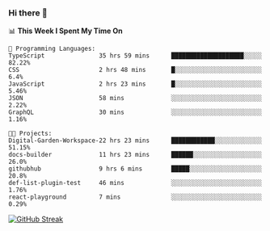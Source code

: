 ### Hi there 👋

<!--
**deko95/deko95** is a ✨ _special_ ✨ repository because its `README.md` (this file) appears on your GitHub profile.

Here are some ideas to get you started:

- 🔭 I’m currently working on ...
- 🌱 I’m currently learning ...
- 👯 I’m looking to collaborate on ...
- 🤔 I’m looking for help with ...
- 💬 Ask me about ...
- 📫 How to reach me: ...
- 😄 Pronouns: ...
- ⚡ Fun fact: ...
-->
<!--START_SECTION:waka-->
📊 **This Week I Spent My Time On** 

```text
💬 Programming Languages: 
TypeScript               35 hrs 59 mins      ████████████████████░░░░░   82.22% 
CSS                      2 hrs 48 mins       █░░░░░░░░░░░░░░░░░░░░░░░░   6.4% 
JavaScript               2 hrs 23 mins       █░░░░░░░░░░░░░░░░░░░░░░░░   5.46% 
JSON                     58 mins             ░░░░░░░░░░░░░░░░░░░░░░░░░   2.22% 
GraphQL                  30 mins             ░░░░░░░░░░░░░░░░░░░░░░░░░   1.16%

🐱‍💻 Projects: 
Digital-Garden-Workspace-22 hrs 23 mins      ████████████░░░░░░░░░░░░░   51.15% 
docs-builder             11 hrs 23 mins      ██████░░░░░░░░░░░░░░░░░░░   26.0% 
githubhub                9 hrs 6 mins        █████░░░░░░░░░░░░░░░░░░░░   20.8% 
def-list-plugin-test     46 mins             ░░░░░░░░░░░░░░░░░░░░░░░░░   1.76% 
react-playground         7 mins              ░░░░░░░░░░░░░░░░░░░░░░░░░   0.29%

```


<!--END_SECTION:waka-->

[![GitHub Streak](https://streak-stats.demolab.com/?user=deko95&theme=tokyonight_duo)](https://git.io/streak-stats)
